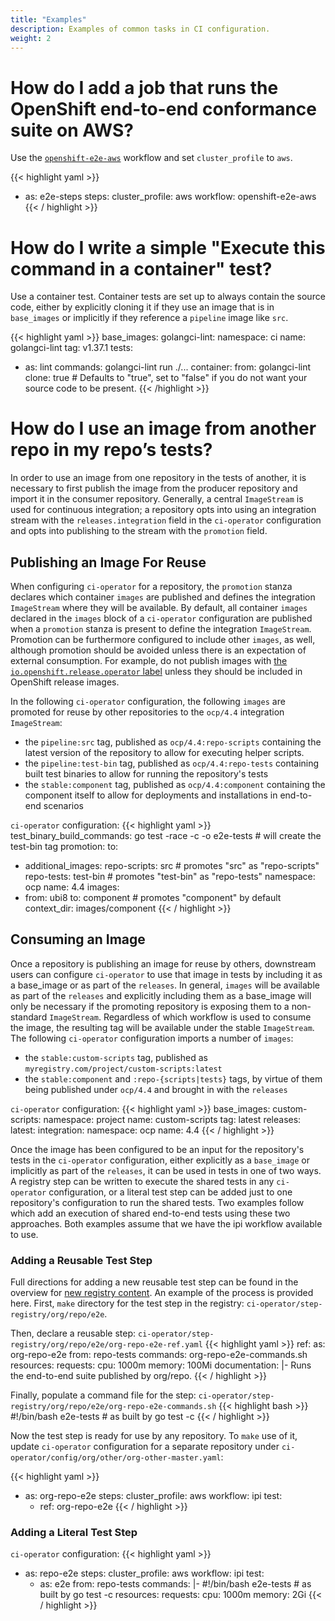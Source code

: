 ```yaml
---
title: "Examples"
description: Examples of common tasks in CI configuration.
weight: 2
---
```


# How do I add a job that runs the OpenShift end-to-end conformance suite on AWS?

Use the [`openshift-e2e-aws`](https://steps.ci.openshift.org/workflow/openshift-e2e-aws) workflow and set
`cluster_profile` to `aws`.

{{< highlight yaml >}}
- as: e2e-steps
  steps:
    cluster_profile: aws
    workflow: openshift-e2e-aws
{{< / highlight >}}

# How do I write a simple "Execute this command in a container" test?

Use a container test. Container tests are set up to always contain the source code, either by
explicitly cloning it if they use an image that is in `base_images` or implicitly if they reference
a `pipeline` image like `src`.

{{< highlight yaml >}}
base_images:
  golangci-lint:
    namespace: ci
    name: golangci-lint
    tag: v1.37.1
tests:
- as: lint
  commands: golangci-lint run ./...
  container:
    from: golangci-lint
    clone: true # Defaults to "true", set to "false" if you do not want your source code to be present.
{{< /highlight >}}

# How do I use an image from another repo in my repo’s tests?

In order to use an image from one repository in the tests of another, it is necessary to first publish the image from
the producer repository and import it in the consumer repository. Generally, a central `ImageStream` is used for
continuous integration; a repository opts into using an integration stream with the `releases.integration` field in the
`ci-operator` configuration and opts into publishing to the stream with the `promotion` field.

## Publishing an Image For Reuse

When configuring `ci-operator` for a repository, the `promotion` stanza declares which container `images` are published and
defines the integration `ImageStream` where they will be available. By default, all container `images` declared in the
`images` block of a `ci-operator` configuration are published when a `promotion` stanza is present to define the integration
`ImageStream`. Promotion can be furthermore configured to include other `images`, as well, although promotion should be avoided unless there is an expectation of external consumption. For example, do not publish images with [the `io.openshift.release.operator` label](../../how-tos/onboarding-a-new-component/#product-builds-and-becoming-part-of-an-openshift-release-image) unless they should be included in OpenShift release images.

In the following `ci-operator` configuration, the following `images` are promoted for reuse by other repositories to the `ocp/4.4` integration `ImageStream`:

* the `pipeline:src` tag, published as `ocp/4.4:repo-scripts` containing the latest version of the repository to allow for executing helper scripts.
* the `pipeline:test-bin` tag, published as `ocp/4.4:repo-tests` containing built test binaries to allow for running the repository's tests
* the `stable:component` tag, published as `ocp/4.4:component` containing the component itself to allow for deployments and installations in end-to-end scenarios

`ci-operator` configuration:
{{< highlight yaml >}}
test_binary_build_commands: go test -race -c -o e2e-tests # will create the test-bin tag
promotion:
  to:
  - additional_images:
      repo-scripts: src    # promotes "src" as "repo-scripts"
      repo-tests: test-bin # promotes "test-bin" as "repo-tests"
    namespace: ocp
    name: 4.4
images:
- from: ubi8
  to: component # promotes "component" by default
  context_dir: images/component
{{< / highlight >}}

## Consuming an Image

Once a repository is publishing an image for reuse by others, downstream users can configure `ci-operator` to use that
image in tests by including it as a base_image or as part of the `releases`. In general, `images` will be available
as part of the `releases` and explicitly including them as a base_image will only be necessary if the promoting
repository is exposing them to a non-standard `ImageStream`. Regardless of which workflow is used to consume the image,
the resulting tag will be available under the stable `ImageStream`. The following `ci-operator` configuration imports a
number of `images`:

* the `stable:custom-scripts` tag, published as `myregistry.com/project/custom-scripts:latest`
* the `stable:component` and `:repo-{scripts|tests}` tags, by virtue of them being published under `ocp/4.4` and brought in with the `releases`

`ci-operator` configuration:
{{< highlight yaml >}}
base_images:
  custom-scripts:
    namespace: project
    name: custom-scripts
    tag: latest
releases:
  latest:
    integration:
      namespace: ocp
      name: 4.4
{{< / highlight >}}

Once the image has been configured to be an input for the repository's tests in the `ci-operator` configuration, either
explicitly as a `base_image` or implicitly as part of the `releases`, it can be used in tests in one of two ways. A
registry step can be written to execute the shared tests in any `ci-operator` configuration, or a literal test step can be
added just to one repository's configuration to run the shared tests. Two examples follow which add an execution of
shared end-to-end tests using these two approaches. Both examples assume that we have the ipi workflow available to use.

### Adding a Reusable Test Step

Full directions for adding a new reusable test step can be found in the overview for [new registry
content](/docs/how-tos/adding-changing-step-registry-content/#adding-content). An example of the process is provided
here. First, `make` directory for the test step in the registry: `ci-operator/step-registry/org/repo/e2e`.

Then, declare a reusable step: `ci-operator/step-registry/org/repo/e2e/org-repo-e2e-ref.yaml`
{{< highlight yaml >}}
ref:
  as: org-repo-e2e
  from: repo-tests
  commands: org-repo-e2e-commands.sh
  resources:
    requests:
      cpu: 1000m
      memory: 100Mi
  documentation: |-
    Runs the end-to-end suite published by org/repo.
{{< / highlight >}}

Finally, populate a command file for the step: `ci-operator/step-registry/org/repo/e2e/org-repo-e2e-commands.sh`
{{< highlight bash >}}
#!/bin/bash
e2e-tests # as built by go test -c
{{< / highlight >}}

Now the test step is ready for use by any repository. To `make` use of it, update `ci-operator` configuration for a separate
repository under `ci-operator/config/org/other/org-other-master.yaml`:

{{< highlight yaml >}}
- as: org-repo-e2e
  steps:
    cluster_profile: aws
    workflow: ipi
    test:
    - ref: org-repo-e2e
{{< / highlight >}}

### Adding a Literal Test Step

`ci-operator` configuration:
{{< highlight yaml >}}
- as: repo-e2e
  steps:
   cluster_profile: aws
    workflow: ipi
    test:
    - as: e2e
      from: repo-tests
      commands: |-
        #!/bin/bash
        e2e-tests # as built by go test -c
      resources:
        requests:
          cpu: 1000m
          memory: 2Gi
{{< / highlight >}}
